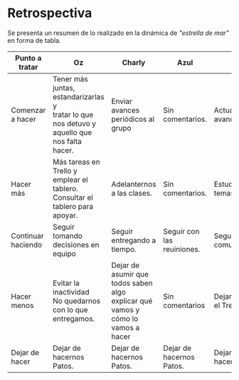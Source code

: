 
# Retrospectiva

Se presenta un resumen de lo realizado en la dinámica de *"estrella de mar"* en forma de tabla.





| Punto a tratar    |     Oz     |  Charly |Azul |Ángel|
|----------|-------------|------|---|---|
| Comenzar a hacer   | Tener más juntas,<br> estandarizarlas y <br> tratar lo que nos detuvo y aquello que nos falta hacer.    |  Enviar avances periódicos al grupo | Sin comentarios. | Actualizar avances en git. |
| Hacer más          | Más tareas en Trello y emplear el tablero. <br> Consultar el tablero para apoyar.  |  Adelanternos a las clases. |  Sin comentarios.|Estudiar sobre temas futuros.|
| Continuar haciendo | Seguir tomando decisiones en equipo |   Seguir entregando a tiempo.  |Seguir con las reuiniones.| Seguir comunicandonos. |
| Hacer menos        | Evitar la inactividad <br> No quedarnos con lo que entregamos. |   Dejar de asumir que todos saben algo <br> explicar qué vamos y cómo lo vamos a hacer |Sin comentarios| Dejar de ignorar el Trello. |
| Dejar de hacer     | Dejar de hacernos Patos. |   Dejar de hacernos Patos. |Dejar de hacernos Patos.|Dejar de hacernos Patos.|
